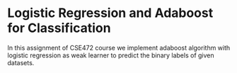 # Logistic Regression and Adaboost for Classification

In this assignment of CSE472 course we implement adaboost algorithm with
logistic regression as weak learner to predict the binary labels of given
datasets.
